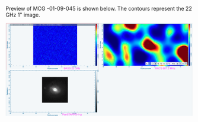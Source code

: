 Preview of MCG -01-09-045 is shown below. The contours represent the 22 GHz 1" image. 

![MCG-01-09-045.png](MCG-01-09-045.png "MCG-01-09-045")

